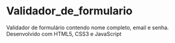 # Validador_de_formulario
Validador de formulário contendo nome completo, email e senha. Desenvolvido com HTML5, CSS3 e JavaScript
